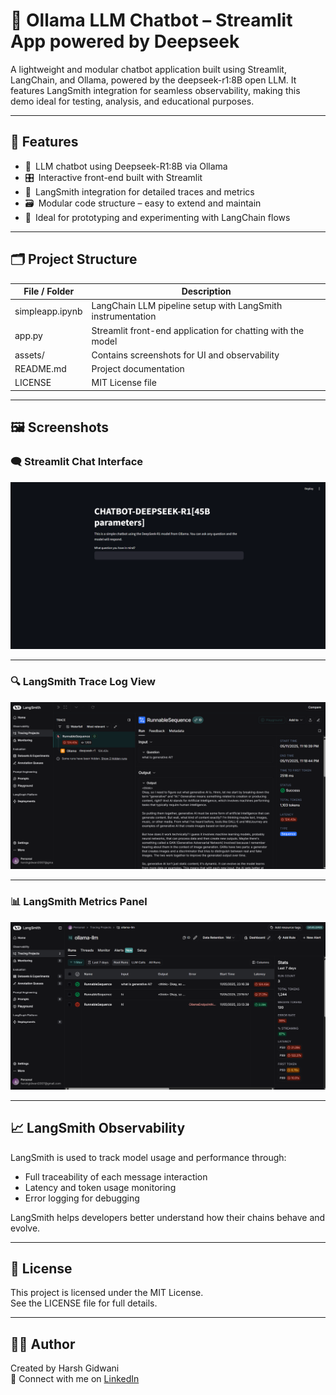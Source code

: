 # 🧠 Ollama LLM Chatbot – Streamlit App powered by Deepseek

A lightweight and modular chatbot application built using Streamlit, LangChain, and Ollama, powered by the deepseek-r1:8B open LLM. It features LangSmith integration for seamless observability, making this demo ideal for testing, analysis, and educational purposes.

---

## 🧩 Features

- 🧠 LLM chatbot using Deepseek-R1:8B via Ollama
- 🎛️ Interactive front-end built with Streamlit
- 🔬 LangSmith integration for detailed traces and metrics
- 🗃️ Modular code structure – easy to extend and maintain
- 🧪 Ideal for prototyping and experimenting with LangChain flows

---

## 🗂️ Project Structure

| File / Folder          | Description                                                  |
|------------------------|--------------------------------------------------------------|
| simpleapp.ipynb        | LangChain LLM pipeline setup with LangSmith instrumentation  |
| app.py                 | Streamlit front-end application for chatting with the model  |
| assets/                | Contains screenshots for UI and observability                |
| README.md              | Project documentation                                        |
| LICENSE                | MIT License file                                             |

---

## 🖼️ Screenshots

### 🗨️ Streamlit Chat Interface
<img src="assets/Screenshot 2025-05-11 232539.png" alt="Streamlit Chat UI" width="700"/>

---

### 🔍 LangSmith Trace Log View
<img src="assets/Screenshot 2025-05-11 232114.png" alt="LangSmith Trace Log" width="700"/>

---

### 📊 LangSmith Metrics Panel
<img src="assets/Screenshot 2025-05-11 232125.png" alt="LangSmith Metrics Overview" width="700"/>

---

## 📈 LangSmith Observability

LangSmith is used to track model usage and performance through:

- Full traceability of each message interaction
- Latency and token usage monitoring
- Error logging for debugging

LangSmith helps developers better understand how their chains behave and evolve.

---

## 📄 License

This project is licensed under the MIT License.  
See the LICENSE file for full details.

---

## 🙋‍♂️ Author

Created by Harsh Gidwani  
🔗 Connect with me on [LinkedIn](https://www.linkedin.com/in/harsh-gidwani-497a63243/)


